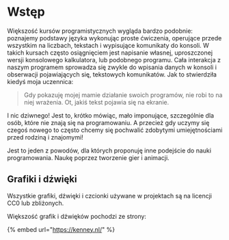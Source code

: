 # Wstęp

Większość kursów programistycznych wygląda bardzo podobnie: poznajemy podstawy języka wykonując proste ćwiczenia, operujące przede wszystkim na liczbach, tekstach i wypisujące komunikaty do konsoli. W takich kursach często osiągnięciem jest napisanie własnej, uproszczonej wersji konsolowego kalkulatora, lub podobnego programu. Cała interakcja z naszym programem sprowadza się zwykle do wpisania danych w konsoli i obserwacji pojawiających się, tekstowych komunikatów. Jak to stwierdziła kiedyś moja uczennica: 
> Gdy pokazuję mojej mamie działanie swoich programów, nie robi to na niej wrażenia. Ot, jakiś tekst pojawia się na ekranie. 

I nic dziwnego! Jest to, krótko mówiąc, mało imponujące, szczególnie dla osób, które nie znają się na programowaniu. A przecież gdy uczymy się czegoś nowego to często chcemy się pochwalić zdobytymi umiejętnościami przed rodziną i znajomymi!

Jest to jeden z powodów, dla których proponuję inne podejście do nauki programowania. Naukę poprzez tworzenie gier i animacji. 

## Grafiki i dźwięki

Wszystkie grafiki, dźwięki i czcionki używane w projektach są na licencji CC0 lub zbliżonych.

Większość grafik i dźwięków pochodzi ze strony:

{% embed url="https://kenney.nl/" %}
